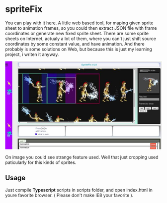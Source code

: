 # spriteFix
You can play with it [here](https://mycolaanikeiev.github.io/). A little web based tool, for maping given sprite sheet to animation frames, so you could then extract JSON file with frame coordinates or generate new fixed sprite sheet. There are some sprite sheets on Internet, actualy a lot of them, where you can't just shift source coordinates by some constant value, and have animation. And there probably is some solutions on Web, but because this is just my learning project, i writen it anyway.

[![Preview](https://github.com/MyColaAnikeiev/spriteFix/blob/main/img/preview.jpg)](https://github.com/MyColaAnikeiev/spriteFix/blob/main/img/preview.jpg)

On image you could see strange feature used. Well that just cropping used paticularly for this kinds of sprites. 

Usage
-----
Just compile **Typescript** scripts in scripts folder, and open index.html in youre favorite browser. ( Please don't make IE8 your favorite ).
